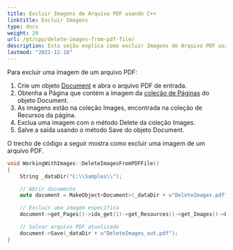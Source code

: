 ```yaml
---
title: Excluir Imagens de Arquivo PDF usando C++
linktitle: Excluir Imagens
type: docs
weight: 20
url: /pt/cpp/delete-images-from-pdf-file/
description: Esta seção explica como excluir Imagens de Arquivo PDF usando Aspose.PDF para C++.
lastmod: "2021-12-18"
---
```


Para excluir uma imagem de um arquivo PDF:

1. Crie um objeto [Document](https://reference.aspose.com/pdf/cpp/class/aspose.pdf.document) e abra o arquivo PDF de entrada.
1. Obtenha a Página que contém a imagem da [coleção de Páginas](https://reference.aspose.com/pdf/cpp/class/aspose.pdf.page_collection) do objeto Document.
1. As imagens estão na coleção Images, encontrada na coleção de Recursos da página.
1. Exclua uma imagem com o método Delete da coleção Images.
1. Salve a saída usando o método Save do objeto Document.

O trecho de código a seguir mostra como excluir uma imagem de um arquivo PDF.

```cpp
void WorkingWithImages::DeleteImagesFromPDFFile()
{
    String _dataDir("C:\\Samples\\");

    // Abrir documento
    auto document = MakeObject<Document>(_dataDir + u"DeleteImages.pdf");

    // Excluir uma imagem específica
    document->get_Pages()->idx_get(1)->get_Resources()->get_Images()->Delete(1);

    // Salvar arquivo PDF atualizado
    document->Save(_dataDir + u"DeleteImages_out.pdf");
}
```